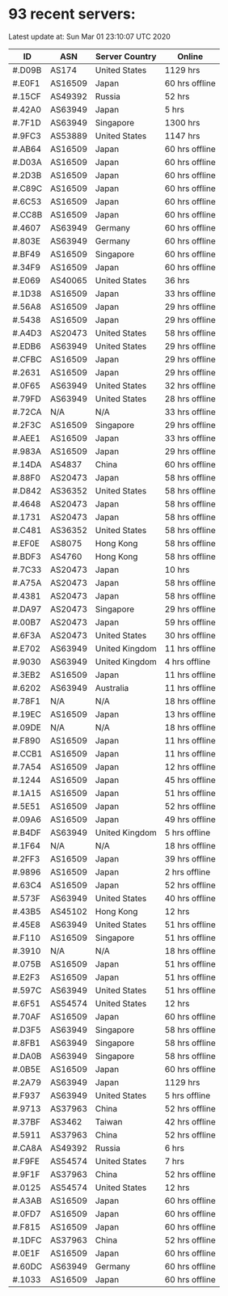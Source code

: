 # 93 recent servers:

Latest update at: Sun Mar 01 23:10:07 UTC 2020

| ID | ASN | Server Country | Online |
| -- | --- | -------------- | ------ |
| #.D09B | AS174 | United States | 1129 hrs |
| #.E0F1 | AS16509 | Japan | 60 hrs offline |
| #.15CF | AS49392 | Russia | 52 hrs |
| #.42A0 | AS63949 | Japan | 5 hrs |
| #.7F1D | AS63949 | Singapore | 1300 hrs |
| #.9FC3 | AS53889 | United States | 1147 hrs |
| #.AB64 | AS16509 | Japan | 60 hrs offline |
| #.D03A | AS16509 | Japan | 60 hrs offline |
| #.2D3B | AS16509 | Japan | 60 hrs offline |
| #.C89C | AS16509 | Japan | 60 hrs offline |
| #.6C53 | AS16509 | Japan | 60 hrs offline |
| #.CC8B | AS16509 | Japan | 60 hrs offline |
| #.4607 | AS63949 | Germany | 60 hrs offline |
| #.803E | AS63949 | Germany | 60 hrs offline |
| #.BF49 | AS16509 | Singapore | 60 hrs offline |
| #.34F9 | AS16509 | Japan | 60 hrs offline |
| #.E069 | AS40065 | United States | 36 hrs |
| #.1D38 | AS16509 | Japan | 33 hrs offline |
| #.56A8 | AS16509 | Japan | 29 hrs offline |
| #.5438 | AS16509 | Japan | 29 hrs offline |
| #.A4D3 | AS20473 | United States | 58 hrs offline |
| #.EDB6 | AS63949 | United States | 29 hrs offline |
| #.CFBC | AS16509 | Japan | 29 hrs offline |
| #.2631 | AS16509 | Japan | 29 hrs offline |
| #.0F65 | AS63949 | United States | 32 hrs offline |
| #.79FD | AS63949 | United States | 28 hrs offline |
| #.72CA | N/A | N/A | 33 hrs offline |
| #.2F3C | AS16509 | Singapore | 29 hrs offline |
| #.AEE1 | AS16509 | Japan | 33 hrs offline |
| #.983A | AS16509 | Japan | 29 hrs offline |
| #.14DA | AS4837 | China | 60 hrs offline |
| #.88F0 | AS20473 | Japan | 58 hrs offline |
| #.D842 | AS36352 | United States | 58 hrs offline |
| #.4648 | AS20473 | Japan | 58 hrs offline |
| #.1731 | AS20473 | Japan | 58 hrs offline |
| #.C481 | AS36352 | United States | 58 hrs offline |
| #.EF0E | AS8075 | Hong Kong | 58 hrs offline |
| #.BDF3 | AS4760 | Hong Kong | 58 hrs offline |
| #.7C33 | AS20473 | Japan | 10 hrs |
| #.A75A | AS20473 | Japan | 58 hrs offline |
| #.4381 | AS20473 | Japan | 58 hrs offline |
| #.DA97 | AS20473 | Singapore | 29 hrs offline |
| #.00B7 | AS20473 | Japan | 59 hrs offline |
| #.6F3A | AS20473 | United States | 30 hrs offline |
| #.E702 | AS63949 | United Kingdom | 11 hrs offline |
| #.9030 | AS63949 | United Kingdom | 4 hrs offline |
| #.3EB2 | AS16509 | Japan | 11 hrs offline |
| #.6202 | AS63949 | Australia | 11 hrs offline |
| #.78F1 | N/A | N/A | 18 hrs offline |
| #.19EC | AS16509 | Japan | 13 hrs offline |
| #.09DE | N/A | N/A | 18 hrs offline |
| #.F890 | AS16509 | Japan | 11 hrs offline |
| #.CCB1 | AS16509 | Japan | 11 hrs offline |
| #.7A54 | AS16509 | Japan | 12 hrs offline |
| #.1244 | AS16509 | Japan | 45 hrs offline |
| #.1A15 | AS16509 | Japan | 51 hrs offline |
| #.5E51 | AS16509 | Japan | 52 hrs offline |
| #.09A6 | AS16509 | Japan | 49 hrs offline |
| #.B4DF | AS63949 | United Kingdom | 5 hrs offline |
| #.1F64 | N/A | N/A | 18 hrs offline |
| #.2FF3 | AS16509 | Japan | 39 hrs offline |
| #.9896 | AS16509 | Japan | 2 hrs offline |
| #.63C4 | AS16509 | Japan | 52 hrs offline |
| #.573F | AS63949 | United States | 40 hrs offline |
| #.43B5 | AS45102 | Hong Kong | 12 hrs |
| #.45E8 | AS63949 | United States | 51 hrs offline |
| #.F110 | AS16509 | Singapore | 51 hrs offline |
| #.3910 | N/A | N/A | 18 hrs offline |
| #.075B | AS16509 | Japan | 51 hrs offline |
| #.E2F3 | AS16509 | Japan | 51 hrs offline |
| #.597C | AS63949 | United States | 51 hrs offline |
| #.6F51 | AS54574 | United States | 12 hrs |
| #.70AF | AS16509 | Japan | 60 hrs offline |
| #.D3F5 | AS63949 | Singapore | 58 hrs offline |
| #.8FB1 | AS63949 | Singapore | 58 hrs offline |
| #.DA0B | AS63949 | Singapore | 58 hrs offline |
| #.0B5E | AS16509 | Japan | 60 hrs offline |
| #.2A79 | AS63949 | Japan | 1129 hrs |
| #.F937 | AS63949 | United States | 5 hrs offline |
| #.9713 | AS37963 | China | 52 hrs offline |
| #.37BF | AS3462 | Taiwan | 42 hrs offline |
| #.5911 | AS37963 | China | 52 hrs offline |
| #.CA8A | AS49392 | Russia | 6 hrs |
| #.F9FE | AS54574 | United States | 7 hrs |
| #.9F1F | AS37963 | China | 52 hrs offline |
| #.0125 | AS54574 | United States | 12 hrs |
| #.A3AB | AS16509 | Japan | 60 hrs offline |
| #.0FD7 | AS16509 | Japan | 60 hrs offline |
| #.F815 | AS16509 | Japan | 60 hrs offline |
| #.1DFC | AS37963 | China | 52 hrs offline |
| #.0E1F | AS16509 | Japan | 60 hrs offline |
| #.60DC | AS63949 | Germany | 60 hrs offline |
| #.1033 | AS16509 | Japan | 60 hrs offline |

